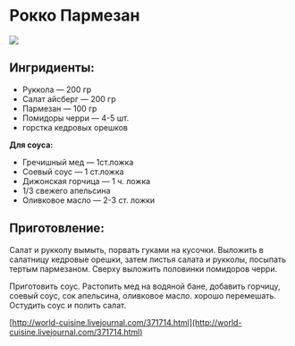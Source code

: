 # Рокко Пармезан

![](https://s-media-cache-ak0.pinimg.com/564x/1f/cd/b2/1fcdb2ed9be3da7c9d39ce0d3e6a08bf.jpg)

## Ингридиенты:

* Руккола — 200 гр
* Салат айсберг — 200 гр
* Пармезан — 100 гр
* Помидоры черри — 4-5 шт.
* горстка кедровых орешков

**Для соуса:**

* Гречишный мед — 1ст.ложка
* Соевый соус — 1 ст.ложка
* Дижонская горчица — 1 ч. ложка
* 1/3 свежего апельсина
* Оливковое масло — 2-3 ст. ложки

## Приготовление:

Салат и рукколу вымыть, порвать гуками на кусочки. Выложить в салатницу кедровые орешки, затем листья салата и рукколы, посыпать тертым пармезаном. Сверху выложить половинки помидоров черри.

Приготовить соус. Растопить мед на водяной бане, добавить горчицу, соевый соус, сок апельсина, оливковое масло. хорошо перемешать. Остудить соус и полить салат.

[http://world-cuisine.livejournal.com/371714.html](http://world-cuisine.livejournal.com/371714.html)

